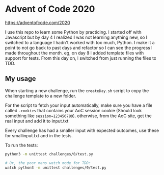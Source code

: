 
# Advent of Code 2020

https://adventofcode.com/2020

I use this repo to learn some Python by practicing. I started off with Javascript but by day 4 I realized I was not learning anything new, so I switched to a language I hadn't worked with too much, Python. I make it a point to not go back to past days and refactor so I can see the progress I made throughout the month. eg, on day 8 I added template files with support for tests. From this day on, I switched from just running the files to TDD.


## My usage

When starting a new challenge, run the `createDay.sh` script to copy the challenge template to a new folder.

For the script to fetch your input automatically, make sure you have a file called `.cookies` that contains your AoC session cookie (Should look something like `session=123456789`). otherwise, from the AoC site, get the real input and add it to input.txt

Every challenge has had a smaller input with expected outcomes, use these for smallinput.txt and in the tests.

To run the tests:

```sh
python3 -m unittest challenges/0/test.py

# Or, the poor mans watch mode for TDD:
watch python3 -m unittest challenges/0/test.py
```

